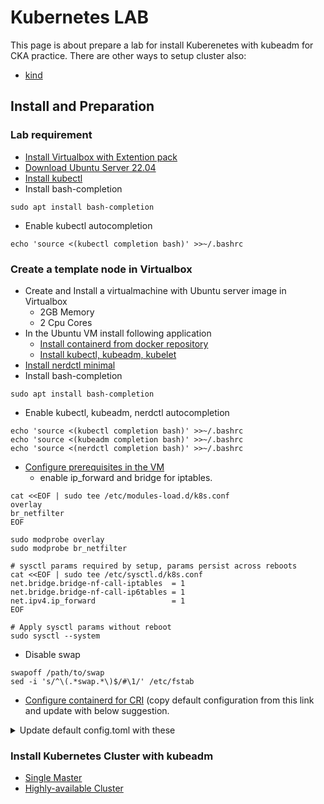 # Kubernetes LAB
This page is about prepare a lab for install Kuberenetes with kubeadm for CKA practice. There are other ways to setup cluster also:
- [kind](kind.md)

## Install and Preparation

### Lab requirement
- [Install Virtualbox with Extention pack](https://www.virtualbox.org/wiki/Downloads)
- [Download Ubuntu Server 22.04](https://ubuntu.com/download/server#downloads)
- [Install kubectl](https://kubernetes.io/docs/tasks/tools/install-kubectl-linux/#install-using-native-package-management)
- Install bash-completion
```
sudo apt install bash-completion
```
- Enable kubectl autocompletion 
```
echo 'source <(kubectl completion bash)' >>~/.bashrc
```

### Create a template node in Virtualbox
- Create and Install a virtualmachine with Ubuntu server image in Virtualbox
  - 2GB Memory
  - 2 Cpu Cores
- In the Ubuntu VM install following application
  - [Install containerd from docker repository](https://docs.docker.com/engine/install/ubuntu/)
  - [Install kubectl, kubeadm, kubelet](https://kubernetes.io/docs/setup/production-environment/tools/kubeadm/install-kubeadm/#installing-kubeadm-kubelet-and-kubectl)
- [Install nerdctl minimal](https://github.com/containerd/nerdctl/releases)
- Install bash-completion
```
sudo apt install bash-completion
```
- Enable kubectl, kubeadm, nerdctl autocompletion
```
echo 'source <(kubectl completion bash)' >>~/.bashrc
echo 'source <(kubeadm completion bash)' >>~/.bashrc
echo 'source <(nerdctl completion bash)' >>~/.bashrc
```
- [Configure prerequisites in the VM](https://kubernetes.io/docs/setup/production-environment/container-runtimes/)
  - enable ip_forward and bridge for iptables.
```
cat <<EOF | sudo tee /etc/modules-load.d/k8s.conf
overlay
br_netfilter
EOF

sudo modprobe overlay
sudo modprobe br_netfilter

# sysctl params required by setup, params persist across reboots
cat <<EOF | sudo tee /etc/sysctl.d/k8s.conf
net.bridge.bridge-nf-call-iptables  = 1
net.bridge.bridge-nf-call-ip6tables = 1
net.ipv4.ip_forward                 = 1
EOF

# Apply sysctl params without reboot
sudo sysctl --system
```
  - Disable swap
```
swapoff /path/to/swap
sed -i 's/^\(.*swap.*\)$/#\1/' /etc/fstab
```
  - [Configure containerd for CRI](https://github.com/containerd/containerd/blob/main/docs/cri/config.md#full-configuration) (copy default configuration from this link and update with below suggestion.
<details><summary>Update default config.toml with these</summary>
<p>
Add these parameters

```
[grpc]
  max_recv_message_size = 16777216
  max_send_message_size = 16777216
```

Update this one
```
        SystemdCgroup = true
```
</p>
</details>


### Install Kubernetes Cluster with kubeadm
- [Single Master](00-Install/basic-cluster.md)
- [Highly-available Cluster](00-install/ha-cluster.md)
